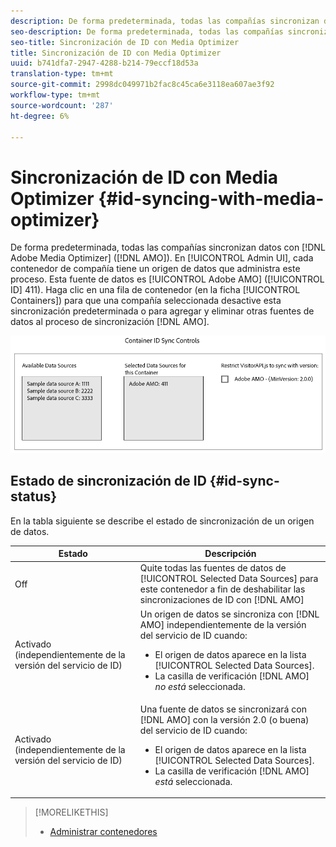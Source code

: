 ```yaml
---
description: De forma predeterminada, todas las compañías sincronizan datos con Adobe Media Optimizer (AMO). En la interfaz de usuario del administrador, cada contenedor de compañía tiene un origen de datos que administra este proceso. Esta fuente de datos es AMO de Adobe (ID 411). Haga clic en una fila de contenedor (en la ficha Contenedores) de una compañía seleccionada para desactivar esta sincronización predeterminada o para agregar y quitar otras fuentes de datos al proceso de sincronización de AMO.
seo-description: De forma predeterminada, todas las compañías sincronizan datos con Adobe Media Optimizer (AMO). En la interfaz de usuario del administrador, cada contenedor de compañía tiene un origen de datos que administra este proceso. Esta fuente de datos es AMO de Adobe (ID 411). Haga clic en una fila de contenedor (en la ficha Contenedores) de una compañía seleccionada para desactivar esta sincronización predeterminada o para agregar y quitar otras fuentes de datos al proceso de sincronización de AMO.
seo-title: Sincronización de ID con Media Optimizer
title: Sincronización de ID con Media Optimizer
uuid: b741dfa7-2947-4288-b214-79eccf18d53a
translation-type: tm+mt
source-git-commit: 2998dc049971b2fac8c45ca6e3118ea607ae3f92
workflow-type: tm+mt
source-wordcount: '287'
ht-degree: 6%

---
```



# Sincronización de ID con Media Optimizer {#id-syncing-with-media-optimizer}

De forma predeterminada, todas las compañías sincronizan datos con [!DNL Adobe Media Optimizer] ([!DNL AMO]). En [!UICONTROL Admin UI], cada contenedor de compañía tiene un origen de datos que administra este proceso. Esta fuente de datos es [!UICONTROL Adobe AMO] ([!UICONTROL ID] 411). Haga clic en una fila de contenedor (en la ficha [!UICONTROL Containers]) para que una compañía seleccionada desactive esta sincronización predeterminada o para agregar y eliminar otras fuentes de datos al proceso de sincronización [!DNL AMO].

![](assets/id-sync.png)

## Estado de sincronización de ID {#id-sync-status}

En la tabla siguiente se describe el estado de sincronización de un origen de datos.

| Estado | Descripción |
|------ | -------- |
| Off | Quite todas las fuentes de datos de [!UICONTROL Selected Data Sources] para este contenedor a fin de deshabilitar las sincronizaciones de ID con [!DNL AMO] |
| Activado (independientemente de la versión del servicio de ID) | Un origen de datos se sincroniza con [!DNL AMO] independientemente de la versión del servicio de ID cuando: <ul><li>El origen de datos aparece en la lista [!UICONTROL Selected Data Sources].</li><li>La casilla de verificación [!DNL AMO] *no está* seleccionada.</li></ul> |
| Activado (independientemente de la versión del servicio de ID) | Una fuente de datos se sincronizará con [!DNL AMO] con la versión 2.0 (o buena) del servicio de ID cuando: <ul><li>El origen de datos aparece en la lista [!UICONTROL Selected Data Sources].</li><li>La casilla de verificación [!DNL AMO] *está* seleccionada.</li></ul> |

>[!MORELIKETHIS]
>
>* [Administrar contenedores](../companies/admin-manage-containers.md#task_61DB5CEECC5049DD8D059C642AC3F967)

